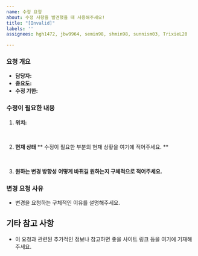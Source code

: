 ```yaml
---
name: 수정 요청
about: 수정 사항을 발견했을 때 사용해주세요!
title: "[Invalid]"
labels: ''
assignees: hgh1472, jbw9964, semin98, shmin98, sunnism03, TrixieL20

---
```


### 요청 개요
- **담당자:** 
- **중요도:**
- **수정 기한:** 

### 수정이 필요한 내용
1. **위치:** 

<br>

2. **현재 상태** 
** 수정이 필요한 부분의 현재 상황을 여기에 적어주세요. **

<br>

3. **원하는 변경 방향성** 
**어떻게 바뀌길 원하는지 구체적으로 적어주세요.**

### 변경 요청 사유
- 변경을 요청하는 구체적인 이유를 설명해주세요.

## 기타 참고 사항
- 이 요청과 관련된 추가적인 정보나 참고하면 좋을 사이트 링크 등을 여기에 기재해주세요.
